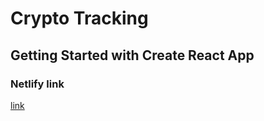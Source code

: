 # Crypto Tracking

 ## Getting Started with Create React App

 ### Netlify link 
 
 [link](https://rad-longma-44aca0.netlify.app/)
